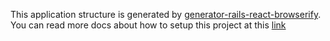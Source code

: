 This application structure is generated by [generator-rails-react-browserify](https://github.com/hung-phan/generator-rails-react-browserify).
You can read more docs about how to setup this project at this [link](https://github.com/hung-phan/generator-rails-react-browserify)
